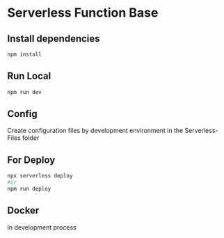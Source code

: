 # Serverless Function Base

## Install dependencies

```bash
npm install
```

## Run Local

```bash
npm run dev
```
## Config

<p>Create configuration files by development environment in the Serverless-Files folder</p>

## For Deploy

```bash
npx serverless deploy
#or
npm run deploy
```

## Docker

<p>In development process</p>
